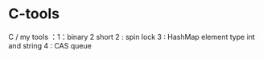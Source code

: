 # C-tools
C / my tools ：1：binary 2 short 2 : spin lock 3 : HashMap element type int and string 4 : CAS queue
